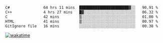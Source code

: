 <!--START_SECTION:waka-->

```txt
C#               64 hrs 11 mins  ██████████████████████▓░░   90.91 %
C++              4 hrs 27 mins   █▓░░░░░░░░░░░░░░░░░░░░░░░   06.32 %
C                42 mins         ▒░░░░░░░░░░░░░░░░░░░░░░░░   01.00 %
HTML             41 mins         ▒░░░░░░░░░░░░░░░░░░░░░░░░   00.97 %
GitIgnore file   16 mins         ░░░░░░░░░░░░░░░░░░░░░░░░░   00.38 %
```

<!--END_SECTION:waka-->
[![wakatime](https://wakatime.com/badge/user/6c2f442e-41b4-42e3-bc06-d5d8203ad1da.svg)](https://wakatime.com/@6c2f442e-41b4-42e3-bc06-d5d8203ad1da)
